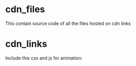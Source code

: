# cdn_files
This contain source code of all the files hosted on cdn links

# cdn_links
Include this css and js for animation:

<script src="https://cdn.jsdelivr.net/gh/me-yuvrajsingh/cdn_files@main/animate.js" integrity="sha512-fDaZb3xOHdSTr7pPzaSxDmMCLi6xJ1+D6q4u6oq1kdWYIyrJDmYNaEK7EogsQu8fH807pdueac/Bb6Pd/G3Rpg==" crossorigin="anonymous"></script>
<link rel="stylesheet" href="https://cdn.jsdelivr.net/gh/me-yuvrajsingh/cdn_files@main/animate.css" integrity="sha384-Tm/1naO1vpiU82NG5L+d/AvduLbiX/+xV9fej6pGBNwB8K4nHviJmqS6JW2X1kd7" crossorigin="anonymous"> 
